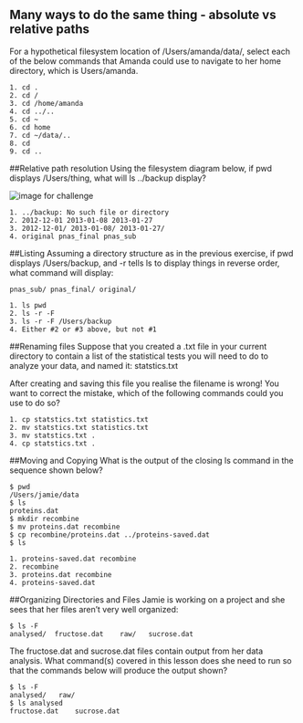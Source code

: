 ## Many ways to do the same thing - absolute vs relative paths
For a hypothetical filesystem location of /Users/amanda/data/, select each of the below commands that Amanda could use to navigate to her home directory, which is Users/amanda.
```
1. cd .
2. cd /
3. cd /home/amanda
4. cd ../..
5. cd ~
6. cd home
7. cd ~/data/..
8. cd
9. cd ..
```
##Relative path resolution
Using the filesystem diagram below, if pwd displays /Users/thing, what will ls ../backup display?

![image for challenge](http://swcarpentry.github.io/shell-novice/fig/filesystem-challenge.svg)

```
1. ../backup: No such file or directory
2. 2012-12-01 2013-01-08 2013-01-27
3. 2012-12-01/ 2013-01-08/ 2013-01-27/
4. original pnas_final pnas_sub
```
##Listing
Assuming a directory structure as in the previous exercise, if pwd displays /Users/backup, and -r tells ls to display things in reverse order, what command will display:
```
pnas_sub/ pnas_final/ original/
```
```
1. ls pwd
2. ls -r -F
3. ls -r -F /Users/backup
4. Either #2 or #3 above, but not #1
```

##Renaming files
Suppose that you created a .txt file in your current directory to contain a list of the statistical tests you will need to do to analyze your data, and named it: statstics.txt

After creating and saving this file you realise the filename is wrong! You want to correct the mistake, which of the following commands could you use to do so?
```
1. cp statstics.txt statistics.txt
2. mv statstics.txt statistics.txt
3. mv statstics.txt .
4. cp statstics.txt .
```
##Moving and Copying
What is the output of the closing ls command in the sequence shown below?
```
$ pwd
/Users/jamie/data
$ ls
proteins.dat
$ mkdir recombine
$ mv proteins.dat recombine
$ cp recombine/proteins.dat ../proteins-saved.dat
$ ls
```
```
1. proteins-saved.dat recombine
2. recombine
3. proteins.dat recombine
4. proteins-saved.dat
```
##Organizing Directories and Files
Jamie is working on a project and she sees that her files aren’t very well organized:
```
$ ls -F
analysed/  fructose.dat    raw/   sucrose.dat
```
The fructose.dat and sucrose.dat files contain output from her data analysis. What command(s) covered in this lesson does she need to run so that the commands below will produce the output shown?
```
$ ls -F
analysed/   raw/
$ ls analysed
fructose.dat    sucrose.dat
```
